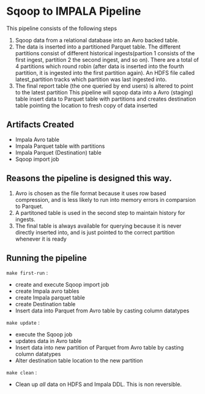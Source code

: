 # Sqoop to IMPALA Pipeline
This pipeline consists of the following steps
1. Sqoop data from a relational database into an Avro backed table. 
2. The data is inserted into a partitioned Parquet table. The different partitions consist of different historical ingests(partion 1 consists of the first ingest, partition 2 the second ingest, and so on). There are a total of 4 partitions which round robin (after data is inserted into the fourth partition, it is ingested into the first partition again). An HDFS file called latest_partition tracks which partition was last ingested into. 
3. The final report table (the one queried by end users) is altered to point to the latest partition 
This pipeline will sqoop data into a Avro (staging) table insert data to Parquet table with partitions and creates destination 
table pointing the location to fresh copy of data inserted

## Artifacts Created
- Impala Avro table
- Impala Parquet table with partitions
- Impala Parquet (Destination) table 
- Sqoop import job

## Reasons the pipeline is designed this way.
1. Avro is chosen as the file format because it uses row based compression, and is less likely to run into memory errors in comparsion to Parquet.
2. A partitoned table is used in the second step to maintain history for ingests.
3. The final table is always available for querying because it is never directly inserted into, and is just pointed to the correct partition whenever it is ready

## Running the pipeline

`make first-run` :
- create and execute Sqoop import job
- create Impala avro tables
- create Impala parquet table
- create Destination table
- Insert data into Parquet from Avro table by casting column datatypes

`make update` :
- execute the Sqoop job
- updates data in Avro table
- Insert data into new partition of Parquet from Avro table by casting column datatypes
- Alter destination table location to the new partition

`make clean` :
- Clean up _all_ data on HDFS and Impala DDL. This is non reversible.
